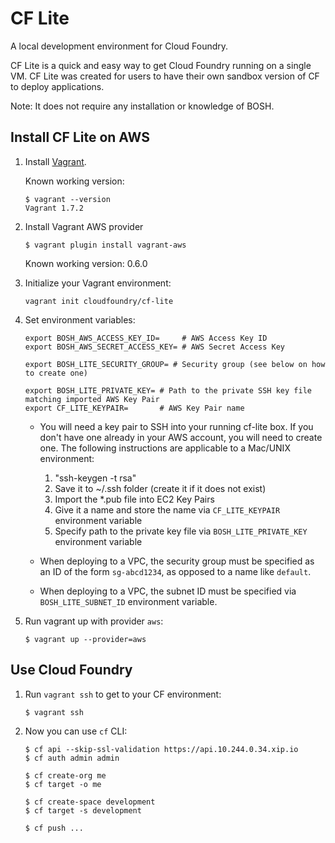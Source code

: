 # CF Lite

A local development environment for Cloud Foundry.

CF Lite is a quick and easy way to get Cloud Foundry running on a single VM. CF Lite was created for users to have their own sandbox version of CF to deploy applications. 

Note: It does not require any installation or knowledge of BOSH.

## Install CF Lite on AWS

1. Install [Vagrant](http://www.vagrantup.com/downloads.html).

    Known working version:

    ```
    $ vagrant --version
    Vagrant 1.7.2
    ```

1. Install Vagrant AWS provider

    ```
    $ vagrant plugin install vagrant-aws
    ```

    Known working version: 0.6.0

1. Initialize your Vagrant environment:

    ```
    vagrant init cloudfoundry/cf-lite
    ```

1. Set environment variables:

    ```
    export BOSH_AWS_ACCESS_KEY_ID=     # AWS Access Key ID
    export BOSH_AWS_SECRET_ACCESS_KEY= # AWS Secret Access Key

    export BOSH_LITE_SECURITY_GROUP= # Security group (see below on how to create one)

    export BOSH_LITE_PRIVATE_KEY= # Path to the private SSH key file matching imported AWS Key Pair
    export CF_LITE_KEYPAIR=       # AWS Key Pair name
    ```

    * You will need a key pair to SSH into your running cf-lite box. If you don't have one already in your AWS account, you will need to create one. The following instructions are applicable to a Mac/UNIX environment:

      1. "ssh-keygen -t rsa"
      1. Save it to ~/.ssh folder (create it if it does not exist)
      1. Import the *.pub file into EC2 Key Pairs
      1. Give it a name and store the name via `CF_LITE_KEYPAIR` environment variable
      1. Specify path to the private key file via `BOSH_LITE_PRIVATE_KEY` environment variable

    * When deploying to a VPC, the security group must be specified as an ID of the form `sg-abcd1234`, as opposed to a name like `default`.

    * When deploying to a VPC, the subnet ID must be specified via `BOSH_LITE_SUBNET_ID` environment variable.

1. Run vagrant up with provider `aws`:

    ```
    $ vagrant up --provider=aws
    ```

## Use Cloud Foundry

1. Run `vagrant ssh` to get to your CF environment:

    ```
    $ vagrant ssh
    ```

1. Now you can use `cf` CLI:

    ```
    $ cf api --skip-ssl-validation https://api.10.244.0.34.xip.io
    $ cf auth admin admin

    $ cf create-org me
    $ cf target -o me

    $ cf create-space development
    $ cf target -s development

    $ cf push ...
    ```
